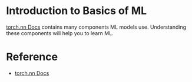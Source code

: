 # Introduction to Basics of ML
[torch.nn Docs](https://pytorch.org/docs/stable/nn.html#containers) contains many components ML models use. Understanding these components will help you to learn ML.


# Reference
- [torch.nn Docs](https://pytorch.org/docs/stable/nn.html#containers)
